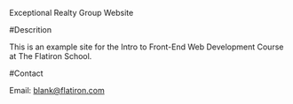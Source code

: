 Exceptional Realty Group Website

#Descrition

This is an example site for the Intro to Front-End Web Development Course at The Flatiron School.

#Contact

Email: blank@flatiron.com